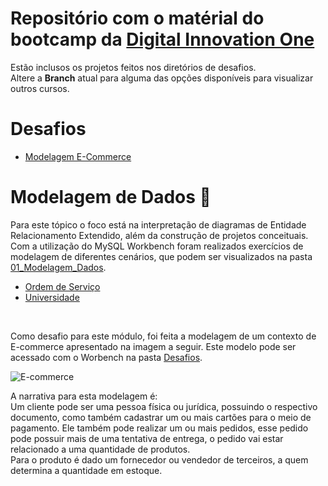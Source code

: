 # Repositório com o matérial do bootcamp da [Digital Innovation One](https://web.dio.me)
Estão inclusos os projetos feitos nos diretórios de desafios. <br>
Altere a **Branch** atual para alguma das opções disponíveis para visualizar outros cursos.

# Desafios
* [Modelagem E-Commerce](https://github.com/Gabryel-Barboza/DIO/tree/SQL/sql_database_specialist/Desafios/Modelagem%20E-commerce)

# Modelagem de Dados 📝
Para este tópico o foco está na interpretação de diagramas de Entidade Relacionamento Extendido, além da construção de projetos conceituais. <br>
Com a utilização do MySQL Workbench foram realizados exercícios de modelagem de diferentes cenários, que podem ser visualizados na pasta [01_Modelagem_Dados](https://github.com/Gabryel-Barboza/DIO/tree/SQL/sql_database_specialist/01_Modelagem_Dados). <br>
* [Ordem de Serviço](https://github.com/Gabryel-Barboza/DIO/blob/SQL/sql_database_specialist/01_Modelagem_Dados/Ordem%20de%20Serviço.png)
* [Universidade](https://github.com/Gabryel-Barboza/DIO/blob/SQL/sql_database_specialist/01_Modelagem_Dados/Universidade_refinado.png)

<br>

Como desafio para este módulo, foi feita a modelagem de um contexto de E-commerce apresentado na imagem a seguir. Este modelo pode ser acessado com o Worbench na pasta [Desafios](https://github.com/Gabryel-Barboza/DIO/tree/SQL/sql_database_specialist/Desafios/Modelagem%20E-commerce).

![E-commerce](https://github.com/user-attachments/assets/d6387d4d-a280-492e-b7fe-4e73044fc443)

A narrativa para esta modelagem é: <br>
Um cliente pode ser uma pessoa física ou jurídica, possuindo o respectivo documento, como também cadastrar um ou mais cartões para o meio de pagamento. Ele também pode realizar um ou mais pedidos, esse pedido pode possuir mais de uma tentativa de entrega, o pedido vai estar relacionado a uma quantidade de produtos. <br>
Para o produto é dado um fornecedor ou vendedor de terceiros, a quem determina a quantidade em estoque.

